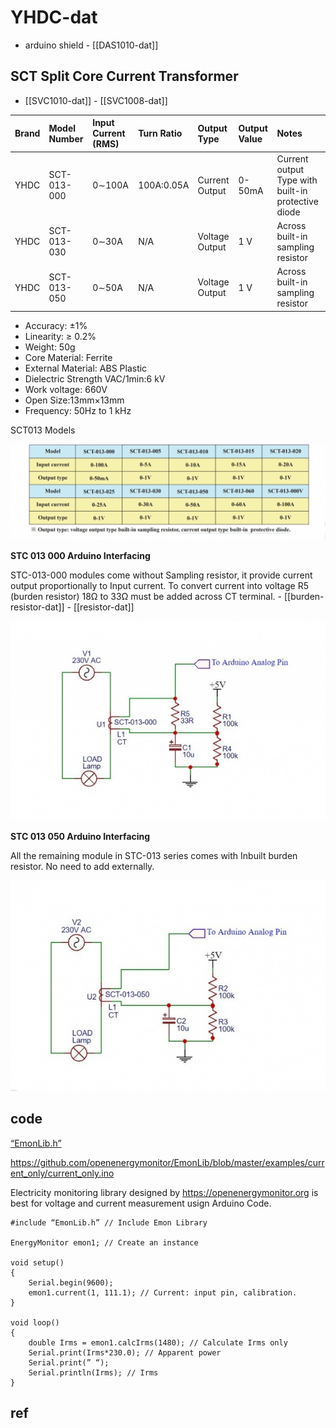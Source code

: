 
# YHDC-dat

- arduino shield - [[DAS1010-dat]]

## SCT Split Core Current Transformer

- [[SVC1010-dat]] - [[SVC1008-dat]]



| Brand | Model Number | Input Current (RMS) | Turn Ratio | Output Type    | Output Value                                 | Notes                                        |
| :---- | :----------- | :------------------ | :--------- | :------------- | :------------------------------------------- | :------------------------------------------- |
| YHDC  | SCT-013-000  | 0∼100A              | 100A:0.05A | Current Output | 0-50mA                                       | Current output Type with built-in protective diode |
| YHDC  | SCT-013-030  | 0∼30A               | N/A        | Voltage Output | 1 V                                          | Across built-in sampling resistor            |
| YHDC  | SCT-013-050  | 0∼50A               | N/A        | Voltage Output | 1 V                                          | Across built-in sampling resistor            |

- Accuracy: ±1%
- Linearity: ≥ 0.2%
- Weight: 50g
- Core Material: Ferrite
- External Material: ABS Plastic
- Dielectric Strength VAC/1min:6 kV
- Work voltage: 660V
- Open Size:13mm×13mm
- Frequency: 50Hz to 1 kHz


SCT013 Models

![](2025-05-21-17-20-47.png)

**STC 013 000 Arduino Interfacing**

STC-013-000 modules come without Sampling resistor, it provide current output proportionally to Input current. To convert current into voltage R5 (burden resistor) 18Ω to 33Ω must be added across CT terminal. - [[burden-resistor-dat]] - [[resistor-dat]]

![](2025-05-21-17-21-10.png)

**STC 013 050 Arduino Interfacing**

All the remaining module in STC-013 series comes with Inbuilt burden resistor. No need to add externally.

![](2025-05-21-17-21-22.png)


## code 

[“EmonLib.h”](https://github.com/openenergymonitor/EmonLib) 

https://github.com/openenergymonitor/EmonLib/blob/master/examples/current_only/current_only.ino


Electricity monitoring library designed by https://openenergymonitor.org is best for voltage and current measurement usign Arduino Code.

    #include “EmonLib.h” // Include Emon Library

    EnergyMonitor emon1; // Create an instance

    void setup()
    {
        Serial.begin(9600);
        emon1.current(1, 111.1); // Current: input pin, calibration.
    }

    void loop()
    {
        double Irms = emon1.calcIrms(1480); // Calculate Irms only
        Serial.print(Irms*230.0); // Apparent power
        Serial.print(” “);
        Serial.println(Irms); // Irms
    }


## ref 

